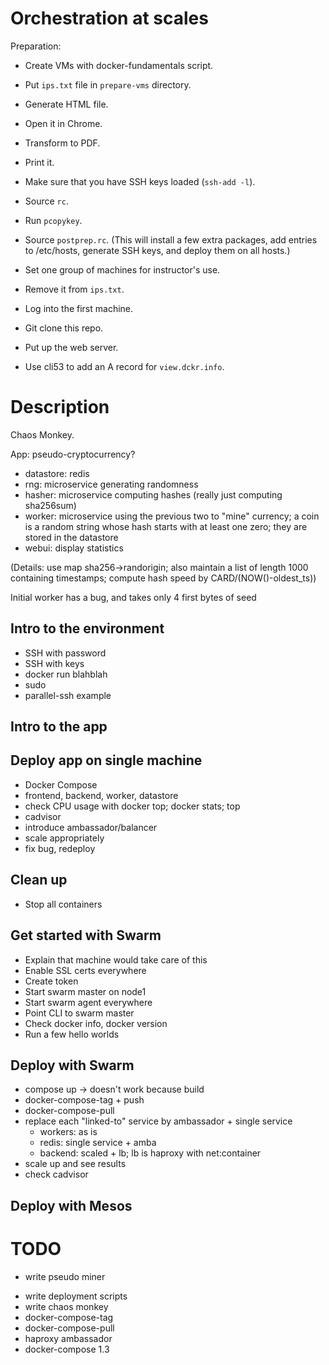 # Orchestration at scales

Preparation:

- Create VMs with docker-fundamentals script.

- Put `ips.txt` file in `prepare-vms` directory.
- Generate HTML file.
- Open it in Chrome.
- Transform to PDF.
- Print it.

- Make sure that you have SSH keys loaded (`ssh-add -l`).
- Source `rc`.
- Run `pcopykey`.
- Source `postprep.rc`.
  (This will install a few extra packages, add entries to
  /etc/hosts, generate SSH keys, and deploy them on all hosts.)

- Set one group of machines for instructor's use.
- Remove it from `ips.txt`.
- Log into the first machine.
- Git clone this repo.
- Put up the web server.
- Use cli53 to add an A record for `view.dckr.info`.


# Description


Chaos Monkey.

App: pseudo-cryptocurrency?


- datastore: redis
- rng: microservice generating randomness
- hasher: microservice computing hashes
  (really just computing sha256sum)
- worker: microservice using the previous two
  to "mine" currency; a coin is a random string whose
  hash starts with at least one zero; they are stored
  in the datastore
- webui: display statistics

(Details: use map sha256->randorigin; also maintain
a list of length 1000 containing timestamps;
compute hash speed by CARD/(NOW()-oldest_ts))

Initial worker has a bug, and takes only 4 first
bytes of seed

## Intro to the environment

- SSH with password
- SSH with keys
- docker run blahblah
- sudo
- parallel-ssh example

## Intro to the app

## Deploy app on single machine

- Docker Compose
- frontend, backend, worker, datastore
- check CPU usage with docker top; docker stats; top
- cadvisor
- introduce ambassador/balancer
- scale appropriately
- fix bug, redeploy

## Clean up

- Stop all containers

## Get started with Swarm

- Explain that machine would take care of this
- Enable SSL certs everywhere
- Create token
- Start swarm master on node1
- Start swarm agent everywhere
- Point CLI to swarm master
- Check docker info, docker version
- Run a few hello worlds

## Deploy with Swarm

- compose up -> doesn't work because build
- docker-compose-tag + push
- docker-compose-pull 
- replace each "linked-to" service by ambassador + single service
  - workers: as is
  - redis: single service + amba
  - backend: scaled + lb; lb is haproxy with net:container
- scale up and see results
- check cadvisor

## Deploy with Mesos




# TODO

+ write pseudo miner
- write deployment scripts
- write chaos monkey
- docker-compose-tag
- docker-compose-pull
- haproxy ambassador
- docker-compose 1.3



